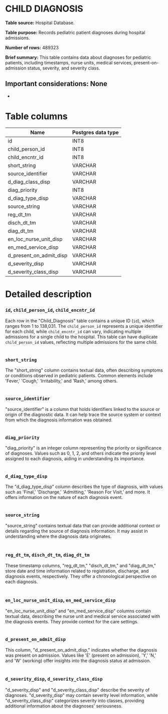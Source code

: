 <h1><b>CHILD DIAGNOSIS</b></h1>

**Table source:** Hospital Database.

**Table purpose:** Records pediatric patient diagnoses during hospital admissions.

**Number of rows:** 489323

**Brief summary:**
This table contains data about diagnoses for pediatric patients, including timestamps, nurse units, medical services, present-on-admission status, severity, and severity class.

**Important considerations:**
None
- 
- 

# Table columns

Name | Postgres data type
---- | ----
id | INT8
child\_person\_id | INT8
child\_encntr\_id | INT8
short\_string | VARCHAR
source\_identifier | VARCHAR
d\_diag\_class\_disp | VARCHAR
diag\_priority | INT8
d\_diag\_type\_disp | VARCHAR
source\_string | VARCHAR
reg\_dt\_tm | VARCHAR
disch\_dt\_tm | VARCHAR
diag\_dt\_tm | VARCHAR
en\_loc\_nurse\_unit\_disp | VARCHAR
en\_med\_service\_disp | VARCHAR
d\_present\_on\_admit\_disp | VARCHAR
d\_severity\_disp | VARCHAR
d\_severity\_class\_disp | VARCHAR

# Detailed description

### `id`, `child_person_id`, `child_encntr_id`
Each row in the "Child_Diagnosis" table contains a unique ID (`id`), which ranges from 1 to 138,031. The `child_person_id` represents a unique identifier for each child, while `child_encntr_id` can vary, indicating multiple admissions for a single child to the hospital. This table can have duplicate `child_person_id` values, reflecting multiple admissions for the same child.
<br></br>

### `short_string`
The "short_string" column contains textual data, often describing symptoms or conditions observed in pediatric patients. Common elements include 'Fever,' 'Cough,' 'Irritability,' and 'Rash,' among others.
<br></br>

### `source_identifier`
"source_identifier" is a column that holds identifiers linked to the source or origin of the diagnostic data. It can help trace the source system or context from which the diagnosis information was obtained.
<br></br>

### `diag_priority`
"diag_priority" is an integer column representing the priority or significance of diagnoses. Values such as 0, 1, 2, and others indicate the priority level assigned to each diagnosis, aiding in understanding its importance.
<br></br>

### `d_diag_type_disp`
The "d_diag_type_disp" column describes the type of diagnosis, with values such as 'Final,' 'Discharge,' 'Admitting,' 'Reason For Visit,' and more. It offers information on the nature of each diagnosis event.
<br></br>

### `source_string`
"source_string" contains textual data that can provide additional context or details regarding the source of diagnosis information. It may assist in understanding where the diagnosis data originates.
<br></br>

### `reg_dt_tm`, `disch_dt_tm`, `diag_dt_tm`
These timestamp columns, "reg_dt_tm," "disch_dt_tm," and "diag_dt_tm," store date and time information related to registration, discharge, and diagnosis events, respectively. They offer a chronological perspective on each diagnosis.
<br></br>


### `en_loc_nurse_unit_disp`, `en_med_service_disp`
"en_loc_nurse_unit_disp" and "en_med_service_disp" columns contain textual data, describing the nurse unit and medical service associated with the diagnosis events. They provide context for the care settings.
<br></br>

### `d_present_on_admit_disp`
This column, "d_present_on_admit_disp," indicates whether the diagnosis was present on admission. Values like 'E' (present on admission), 'Y,' 'N,' and 'W' (working) offer insights into the diagnosis status at admission.
<br></br>

### `d_severity_disp`, `d_severity_class_disp`
"d_severity_disp" and "d_severity_class_disp" describe the severity of diagnoses. "d_severity_disp" may contain severity level information, while "d_severity_class_disp" categorizes severity into classes, providing additional information about the diagnoses' seriousness.

